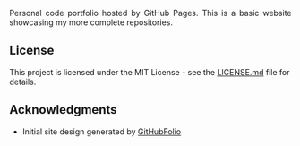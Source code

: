 <p align="justify">
Personal code portfolio hosted by GitHub Pages. This is a basic website showcasing my more complete repositories.
</p>

## License
This project is licensed under the MIT License - see the [LICENSE.md](LICENSE.md) file for details.

## Acknowledgments
* Initial site design generated by [GitHubFolio](https://githubfolio.herokuapp.com/)
